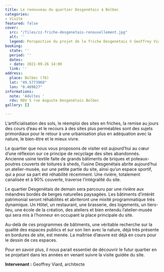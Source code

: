 ```yaml
---
title: Le renouveau du quartier Desgenétais à Bolbec
categories:
- Visite
featured: false
cover:
  src: "/files/zz-friche-desgenetais-renouvellement.jpg"
  alt: ''
  legend: Perspective du projet de la friche Desgenetais © Geoffrey Viard
booking:
  state: ''
  period: ''
  dates:
  - date: 2021-09-26 14:00
  link: ''
address:
  place: Bolbec (76)
  lat: "49.5773968"
  lon: "0.489827"
informations:
  note: 'Adultes '
  rdv: RDV 5 rue Auguste Desgenétais Bolbec
gallery: []

---
```

L’artificialisation des sols, le réemploi des sites en friches, la remise au jours des cours d’eau et le recours à des sites plus perméables sont des sujets primordiaux pour le retour à une urbanisation plus en adéquation avec la nature, le bien-être et le mieux vivre.

Le quartier que nous vous proposons de visiter est aujourd’hui au cœur d’une réflexion sur ce principe de recyclage des sites abandonnés. Ancienne usine textile faite de grands bâtiments de briques et poteaux-poutres couverts de toitures à sheds, l’usine Desgenétais abrite aujourd’hui un atelier-musée, sur une petite partie du site, ainsi qu’un espace sportif, qui a pour sa part été réhabilité récemment. Une rivière, totalement canalisée et à 90% couverte, traverse l’intégralité du site.

Le quartier Desgenétais de demain sera parcouru par une rivière aux méandres bordés de berges naturelles paysagées. Les bâtiments d’intérêt patrimonial seront réhabilités et abriteront une mixité programmatique très dynamique. Un Hôtel, un restaurant, une brasserie, des logements, un tiers-lieu, une école de la création, des ateliers et bien entendu l’atelier-musée qui sera mis à l’honneur en occupant la place principale du site.

Au-delà de ces programmes de bâtiments, une véritable recherche sur la qualité des espaces publics et sur son lien avec la nature, déjà très présente en bordures de site, est menée. La maîtrise d’œuvre est déjà en cours pour le dessin de ces espaces.

Pour en savoir plus, il nous parait essentiel de découvrir le futur quartier en se projetant dans les années en venant suivre la visite guidée du site.

**Intervenant :** Geoffrey Viard, architecte